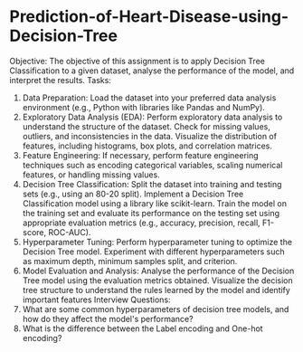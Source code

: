 # Prediction-of-Heart-Disease-using-Decision-Tree
Objective:
The objective of this assignment is to apply Decision Tree Classification to a given dataset, analyse the performance of the model, and interpret the results.
Tasks:
1. Data Preparation:
Load the dataset into your preferred data analysis environment (e.g., Python with libraries like Pandas and NumPy).
2. Exploratory Data Analysis (EDA):
Perform exploratory data analysis to understand the structure of the dataset.
Check for missing values, outliers, and inconsistencies in the data.
Visualize the distribution of features, including histograms, box plots, and correlation matrices.
3. Feature Engineering:
If necessary, perform feature engineering techniques such as encoding categorical variables, scaling numerical features, or handling missing values.
4. Decision Tree Classification:
Split the dataset into training and testing sets (e.g., using an 80-20 split).
Implement a Decision Tree Classification model using a library like scikit-learn.
Train the model on the training set and evaluate its performance on the testing set using appropriate evaluation metrics (e.g., accuracy, precision, recall, F1-score, ROC-AUC).
5. Hyperparameter Tuning:
Perform hyperparameter tuning to optimize the Decision Tree model. Experiment with different hyperparameters such as maximum depth, minimum samples split, and criterion.
6. Model Evaluation and Analysis:
Analyse the performance of the Decision Tree model using the evaluation metrics obtained.
Visualize the decision tree structure to understand the rules learned by the model and identify important features
Interview Questions:
1. What are some common hyperparameters of decision tree models, and how do they affect the model's performance?
2. What is the difference between the Label encoding and One-hot encoding?


